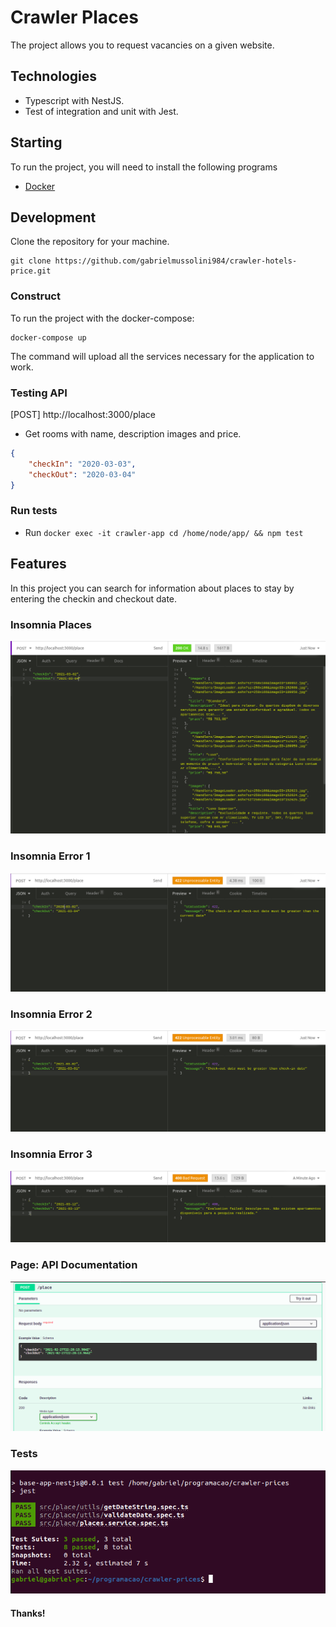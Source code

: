 # Crawler Places
The project allows you to request vacancies on a given website.

## Technologies
- Typescript with NestJS.
- Test of integration and unit with Jest.

## Starting
To run the project, you will need to install the following programs

- [Docker](https://docs.docker.com/get-docker/)

## Development

Clone the repository for your machine.

```shell
git clone https://github.com/gabrielmussolini984/crawler-hotels-price.git
```

### Construct

To run the project with the docker-compose:

```shell
docker-compose up
```

The command will upload all the services necessary for the application to work.

### Testing API
[POST] http://localhost:3000/place
- Get rooms with name, description images and price.
``` JSON
{
	"checkIn": "2020-03-03",
	"checkOut": "2020-03-04"
}
```
### Run tests
- Run `docker exec -it crawler-app cd /home/node/app/ && npm test`
## Features
In this project you can search for information about places to stay by entering the checkin and checkout date.

### Insomnia Places
![Intro](./images/places.png)
### Insomnia Error 1
![Intro](./images/err1.png)

### Insomnia Error 2
![Intro](./images/err2.png)
### Insomnia Error 3
![Intro](./images/full.png)
### Page: API Documentation
![Login](./images/documentation_api.png)
### Tests
![Tests](./images/tests.png)
#### Thanks!